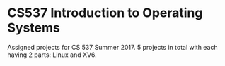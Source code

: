 # CS537 Introduction to Operating Systems

Assigned projects for CS 537 Summer 2017. 5 projects in total with each having 2 parts: Linux and XV6. 
